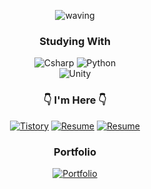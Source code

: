 

<div align="center">
  
![waving](https://capsule-render.vercel.app/api?type=waving&height=200&text=Jay&nbsp;Cho&fontSize=40&fontAlign=88&fontAlignY=40&desc=@JCURVEs&descAlign=88&color=gradient)


### Studying With
  
<img alt="Csharp" src ="https://img.shields.io/badge/C%23-39477F.svg?&style=for-the-badge&logo=Csharp&logoColor=white"/>
<img alt="Python" src ="https://img.shields.io/badge/Python-3776AB.svg?&style=for-the-badge&logo=Python&logoColor=white"/>
  
<br>
  
<img alt="Unity" src ="https://img.shields.io/badge/Unity-57b9d3.svg?&style=for-the-badge&logo=Unity&logoColor=white"/>


### 👇 I'm Here 👇
<a href="https://jcurveworld.tistory.com/"><img alt="Tistory" src ="https://img.shields.io/badge/Tistory-20C997.svg?&style=for-the-badge&logo=Blogger&logoColor=white"/></a> <a href="https://thankful-archduke-d69.notion.site/05e5756136754bd8a4d87e67f965b180?pvs=4"><img alt="Resume" src ="https://img.shields.io/badge/Resume-000000.svg?&style=for-the-badge&logo=Notion&logoColor=white"/></a>
[![Resume](https://img.shields.io/badge/Resume-4285F4?style=for-the-badge&logo=googledrive&logoColor=white)](https://drive.google.com/file/d/13w4G4GmWktIkqGCt6mSd8OB2i7zsRoAz/view?usp=sharing)
<br>

### Portfolio
[![Portfolio](https://img.shields.io/badge/Portfolio-4285F4?style=for-the-badge&logo=googledrive&logoColor=white)](https://drive.google.com/file/d/1K5jKIanpJK5TZnLwHDrscODw3K-IbbaW/view?usp=sharing)
<br/>
</div>
